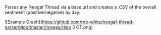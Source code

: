 Parses any Neogaf Thread via a base url and creates a .CSV of the overall sentiment (positive/negative) by day.

![Example Graph](https://github.com/rob-white/neogaf-thread-parser/blob/master/Images/Halo 3 OT.png)